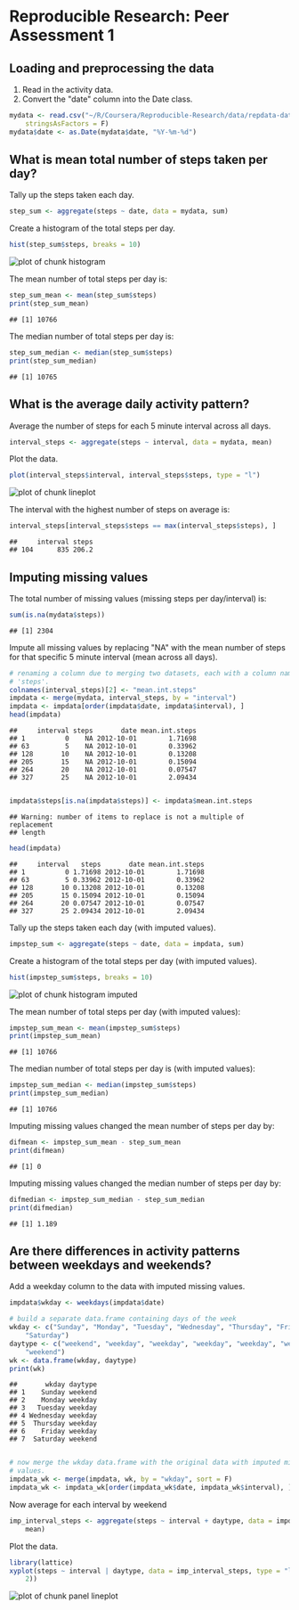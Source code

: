 # Reproducible Research: Peer Assessment 1


## Loading and preprocessing the data
1. Read in the activity data.
2. Convert the "date" column into the Date class.

```r
mydata <- read.csv("~/R/Coursera/Reproducible-Research/data/repdata-data-activity/activity.csv", 
    stringsAsFactors = F)
mydata$date <- as.Date(mydata$date, "%Y-%m-%d")
```



## What is mean total number of steps taken per day?
Tally up the steps taken each day.

```r
step_sum <- aggregate(steps ~ date, data = mydata, sum)
```


Create a histogram of the total steps per day.

```r
hist(step_sum$steps, breaks = 10)
```

![plot of chunk histogram](figure/histogram.png) 


The mean number of total steps per day is:

```r
step_sum_mean <- mean(step_sum$steps)
print(step_sum_mean)
```

```
## [1] 10766
```


The median number of total steps per day is:

```r
step_sum_median <- median(step_sum$steps)
print(step_sum_median)
```

```
## [1] 10765
```





## What is the average daily activity pattern?
Average the number of steps for each 5 minute interval across all days.

```r
interval_steps <- aggregate(steps ~ interval, data = mydata, mean)
```


Plot the data.

```r
plot(interval_steps$interval, interval_steps$steps, type = "l")
```

![plot of chunk lineplot](figure/lineplot.png) 


The interval with the highest number of steps on average is:

```r
interval_steps[interval_steps$steps == max(interval_steps$steps), ]
```

```
##     interval steps
## 104      835 206.2
```



## Imputing missing values
The total number of missing values (missing steps per day/interval) is:

```r
sum(is.na(mydata$steps))
```

```
## [1] 2304
```


Impute all missing values by replacing "NA" with the mean number of steps for that specific 5 minute interval (mean across all days).

```r
# renaming a column due to merging two datasets, each with a column named
# 'steps'.
colnames(interval_steps)[2] <- "mean.int.steps"
impdata <- merge(mydata, interval_steps, by = "interval")
impdata <- impdata[order(impdata$date, impdata$interval), ]
head(impdata)
```

```
##     interval steps       date mean.int.steps
## 1          0    NA 2012-10-01        1.71698
## 63         5    NA 2012-10-01        0.33962
## 128       10    NA 2012-10-01        0.13208
## 205       15    NA 2012-10-01        0.15094
## 264       20    NA 2012-10-01        0.07547
## 327       25    NA 2012-10-01        2.09434
```

```r

impdata$steps[is.na(impdata$steps)] <- impdata$mean.int.steps
```

```
## Warning: number of items to replace is not a multiple of replacement
## length
```

```r
head(impdata)
```

```
##     interval   steps       date mean.int.steps
## 1          0 1.71698 2012-10-01        1.71698
## 63         5 0.33962 2012-10-01        0.33962
## 128       10 0.13208 2012-10-01        0.13208
## 205       15 0.15094 2012-10-01        0.15094
## 264       20 0.07547 2012-10-01        0.07547
## 327       25 2.09434 2012-10-01        2.09434
```


Tally up the steps taken each day (with imputed values).

```r
impstep_sum <- aggregate(steps ~ date, data = impdata, sum)
```


Create a histogram of the total steps per day (with imputed values).

```r
hist(impstep_sum$steps, breaks = 10)
```

![plot of chunk histogram imputed](figure/histogram_imputed.png) 


The mean number of total steps per day (with imputed values):

```r
impstep_sum_mean <- mean(impstep_sum$steps)
print(impstep_sum_mean)
```

```
## [1] 10766
```


The median number of total steps per day is (with imputed values):

```r
impstep_sum_median <- median(impstep_sum$steps)
print(impstep_sum_median)
```

```
## [1] 10766
```



Imputing missing values changed the mean number of steps per day by:

```r
difmean <- impstep_sum_mean - step_sum_mean
print(difmean)
```

```
## [1] 0
```


Imputing missing values changed the median number of steps per day by:

```r
difmedian <- impstep_sum_median - step_sum_median
print(difmedian)
```

```
## [1] 1.189
```


## Are there differences in activity patterns between weekdays and weekends?

Add a weekday column to the data with imputed missing values.

```r
impdata$wkday <- weekdays(impdata$date)

# build a separate data.frame containing days of the week
wkday <- c("Sunday", "Monday", "Tuesday", "Wednesday", "Thursday", "Friday", 
    "Saturday")
daytype <- c("weekend", "weekday", "weekday", "weekday", "weekday", "weekday", 
    "weekend")
wk <- data.frame(wkday, daytype)
print(wk)
```

```
##       wkday daytype
## 1    Sunday weekend
## 2    Monday weekday
## 3   Tuesday weekday
## 4 Wednesday weekday
## 5  Thursday weekday
## 6    Friday weekday
## 7  Saturday weekend
```

```r

# now merge the wkday data.frame with the original data with imputed missing
# values.
impdata_wk <- merge(impdata, wk, by = "wkday", sort = F)
impdata_wk <- impdata_wk[order(impdata_wk$date, impdata_wk$interval), ]
```



Now average for each interval by weekend

```r
imp_interval_steps <- aggregate(steps ~ interval + daytype, data = impdata_wk, 
    mean)
```


Plot the data.

```r
library(lattice)
xyplot(steps ~ interval | daytype, data = imp_interval_steps, type = "l", layout = c(1, 
    2))
```

![plot of chunk panel lineplot](figure/panel_lineplot.png) 

